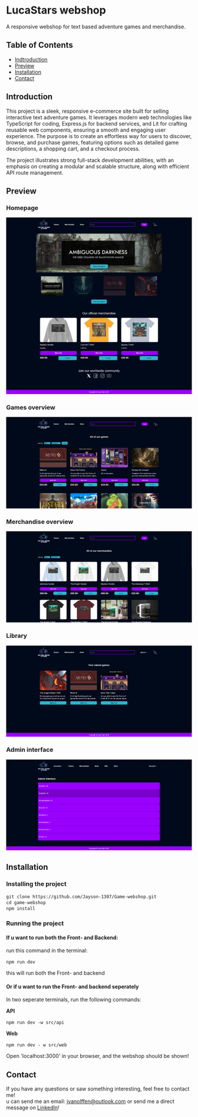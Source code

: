 # LucaStars webshop
A responsive webshop for text based adventure games and merchandise. 

## Table of Contents
* [Indtroduction](#introduction)
* [Preview](#preview)
* [Installation](#installation)
* [Contact](#contact)

## Introduction
This project is a sleek, responsive e-commerce site built for selling interactive text adventure games. It leverages modern web technologies like TypeScript for coding, Express.js for backend services, and Lit for crafting reusable web components, ensuring a smooth and engaging user experience. The purpose is to create an effortless way for users to discover, browse, and purchase games, featuring options such as detailed game descriptions, a shopping cart, and a checkout process.

The project illustrates strong full-stack development abilities, with an emphasis on creating a modular and scalable structure, along with efficient API route management.

## Preview
### Homepage
![Homepage](docs/assets/homepage.png)

### Games overview
![Game overview](docs/assets/game-overview.png)

### Merchandise overview
![Merch overview](docs/assets/merch-overview.png)

### Library
![Library](docs/assets/Library.png)

### Admin interface
![Admin interface](docs/assets/admin.png)


## Installation

### Installing the project 
```
git clone https://github.com/Jayson-1307/Game-webshop.git
cd game-webshop
npm install
```

### Running the project
#### If u want to run both the Front- and Backend:
run this command in the terminal: 
```
npm run dev
```
this will run both the Front- and backend

#### Or if u want to run the Front- and backend seperately
In two seperate terminals, run the following commands: 

**API**
```
npm run dev -w src/api
```

**Web**
```
npm run dev - w src/web
```

Open 'localhost:3000' in your browser, and the webshop should be shown!

## Contact
If you have any questions or saw something interesting, feel free to contact me!    
u can send me an email: jvanolffen@outlook.com or send me a direct message on [LinkedIn](https://www.linkedin.com/in/jayson-van-olffen/)! 



